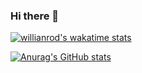 ### Hi there 👋

<!--
**matchyc/matchyc** is a ✨ _special_ ✨ repository because its `README.md` (this file) appears on your GitHub profile.

Here are some ideas to get you started:

- 🔭 I’m currently working on ...
- 🌱 I’m currently learning ...
- 👯 I’m looking to collaborate on ...
- 🤔 I’m looking for help with ...
- 💬 Ask me about ...
- 📫 How to reach me: ...
- 😄 Pronouns: ...
- ⚡ Fun fact: ...
-->

[![willianrod's wakatime stats](https://github-readme-stats.vercel.app/api/wakatime?username=matchyc)](https://github.com/anuraghazra/github-readme-stats)

[![Anurag's GitHub stats](https://github-readme-stats.vercel.app/api?username=matchyc&count_private=true&show_icons=true&theme=vue)](https://github.com/anuraghazra/github-readme-stats)
